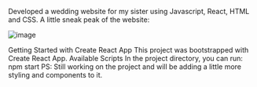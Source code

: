 Developed a wedding website for my sister using Javascript, React, HTML and CSS.
A little sneak peak of the website:

![image](https://github.com/badri119/Wedding-Website/assets/90651004/9cb7a2ff-ddaf-414d-8b10-65652aad8f90)

 
Getting Started with Create React App
This project was bootstrapped with Create React App.
Available Scripts
In the project directory, you can run:
npm start
PS: Still working on the project and will be adding a little more styling and components to it.


